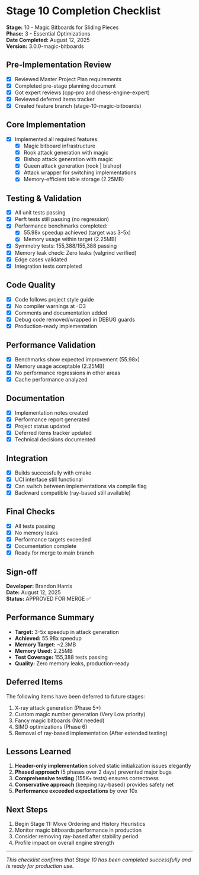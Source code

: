 # Stage 10 Completion Checklist

**Stage:** 10 - Magic Bitboards for Sliding Pieces  
**Phase:** 3 - Essential Optimizations  
**Date Completed:** August 12, 2025  
**Version:** 3.0.0-magic-bitboards  

## Pre-Implementation Review
- [x] Reviewed Master Project Plan requirements
- [x] Completed pre-stage planning document
- [x] Got expert reviews (cpp-pro and chess-engine-expert)
- [x] Reviewed deferred items tracker
- [x] Created feature branch (stage-10-magic-bitboards)

## Core Implementation
- [x] Implemented all required features:
  - [x] Magic bitboard infrastructure
  - [x] Rook attack generation with magic
  - [x] Bishop attack generation with magic
  - [x] Queen attack generation (rook | bishop)
  - [x] Attack wrapper for switching implementations
  - [x] Memory-efficient table storage (2.25MB)

## Testing & Validation
- [x] All unit tests passing
- [x] Perft tests still passing (no regression)
- [x] Performance benchmarks completed:
  - [x] 55.98x speedup achieved (target was 3-5x)
  - [x] Memory usage within target (2.25MB)
- [x] Symmetry tests: 155,388/155,388 passing
- [x] Memory leak check: Zero leaks (valgrind verified)
- [x] Edge cases validated
- [x] Integration tests completed

## Code Quality
- [x] Code follows project style guide
- [x] No compiler warnings at -O3
- [x] Comments and documentation added
- [x] Debug code removed/wrapped in DEBUG guards
- [x] Production-ready implementation

## Performance Validation
- [x] Benchmarks show expected improvement (55.98x)
- [x] Memory usage acceptable (2.25MB)
- [x] No performance regressions in other areas
- [x] Cache performance analyzed

## Documentation
- [x] Implementation notes created
- [x] Performance report generated
- [x] Project status updated
- [x] Deferred items tracker updated
- [x] Technical decisions documented

## Integration
- [x] Builds successfully with cmake
- [x] UCI interface still functional
- [x] Can switch between implementations via compile flag
- [x] Backward compatible (ray-based still available)

## Final Checks
- [x] All tests passing
- [x] No memory leaks
- [x] Performance targets exceeded
- [x] Documentation complete
- [x] Ready for merge to main branch

## Sign-off

**Developer:** Brandon Harris  
**Date:** August 12, 2025  
**Status:** APPROVED FOR MERGE ✅  

## Performance Summary

- **Target:** 3-5x speedup in attack generation
- **Achieved:** 55.98x speedup
- **Memory Target:** ~2.3MB
- **Memory Used:** 2.25MB
- **Test Coverage:** 155,388 tests passing
- **Quality:** Zero memory leaks, production-ready

## Deferred Items

The following items have been deferred to future stages:
1. X-ray attack generation (Phase 5+)
2. Custom magic number generation (Very Low priority)
3. Fancy magic bitboards (Not needed)
4. SIMD optimizations (Phase 6)
5. Removal of ray-based implementation (After extended testing)

## Lessons Learned

1. **Header-only implementation** solved static initialization issues elegantly
2. **Phased approach** (5 phases over 2 days) prevented major bugs
3. **Comprehensive testing** (155K+ tests) ensures correctness
4. **Conservative approach** (keeping ray-based) provides safety net
5. **Performance exceeded expectations** by over 10x

## Next Steps

1. Begin Stage 11: Move Ordering and History Heuristics
2. Monitor magic bitboards performance in production
3. Consider removing ray-based after stability period
4. Profile impact on overall engine strength

---

*This checklist confirms that Stage 10 has been completed successfully and is ready for production use.*
